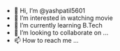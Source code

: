 - 👋 Hi, I’m @yashpatil5601
- 👀 I’m interested in watching movie 
- 🌱 I’m currently learning B.Tech 
- 💞️ I’m looking to collaborate on ...
- 📫 How to reach me ...

<!---
yashpatil5601/yashpatil5601 is a ✨ special ✨ repository because its `README.md` (this file) appears on your GitHub profile.
You can click the Preview link to take a look at your changes.
--->
